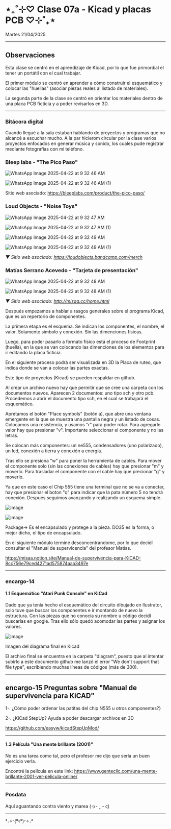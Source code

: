 # ⋆₊˚⊹♡ Clase 07a - Kicad y placas PCB ♡⊹˚₊⋆

Martes 21/04/2025

***

## Observaciones

Esta clase se centró en el aprendizaje de Kicad, por lo que fue primordial el tener un portátil con el cual trabajar.

El primer módulo se centró en aprender a cómo construir el esquemático y colocar las "huellas" (asociar piezas reales al listado de materiales).

La segunda parte de la clase se centró en orientar los materiales dentro de una placa PCB ficticia y a poder revisarlos en 3D.

***

### Bitácora digital

Cuando llegué a la sala estaban hablando de proyectos y programas que no alcancé a escuchar mucho. A la par hicierom circular por la clase varios proyectos enfocados en generar música y sonido, los cuales pude registrar mediante fotografías con mi teléfono.

### Bleep labs - "The Pico Paso"

![WhatsApp Image 2025-04-22 at 9 32 46 AM](https://github.com/user-attachments/assets/3b5edad9-1c76-4d5f-a6fe-d986e128c815)

![WhatsApp Image 2025-04-22 at 9 32 46 AM (1)](https://github.com/user-attachments/assets/6740cae8-6caf-4e10-816a-b072130bb96a)

Sitio web asociado: <https://bleeplabs.com/product/the-pico-paso/>

### Loud Objects - "Noise Toys"

![WhatsApp Image 2025-04-22 at 9 32 47 AM](https://github.com/user-attachments/assets/ed01f290-bd0a-4aa0-aa67-b771a06f4842)

![WhatsApp Image 2025-04-22 at 9 32 47 AM (1)](https://github.com/user-attachments/assets/0a0ae4f6-4e2b-4f81-9c20-5d57fc69e416)

![WhatsApp Image 2025-04-22 at 9 32 49 AM](https://github.com/user-attachments/assets/b0d29e64-3aee-4258-b791-250bd2e9760b)

![WhatsApp Image 2025-04-22 at 9 32 49 AM (1)](https://github.com/user-attachments/assets/9c2cca9e-2406-4ab5-9a65-aa09307756c0)

_▼ Sitio web asociado: <https://loudobjects.bandcamp.com/merch>_

### Matías Serrano Acevedo - "Tarjeta de presentación"

![WhatsApp Image 2025-04-22 at 9 32 48 AM](https://github.com/user-attachments/assets/e7eeb9a0-9add-4826-b6cf-022a932e0a20)

![WhatsApp Image 2025-04-22 at 9 32 48 AM (1)](https://github.com/user-attachments/assets/1ac94898-b72a-4ec2-aab6-6ebe95be71d8)

_▼ Sitio web asociado: <http://misaa.cc/home.html>_

Después empezamos a hablar a rasgos generales sobre el programa Kicad, que es un repertorio de componentes.

La primera etapa es el esquema. Se indican los componentes, el nombre, el valor. Solamente simbolo y conexión. Sin las dimenciones físicas.

Luego, para poder pasarlo a formato físico está el proceso de Footprint (huella), en la que se van colocando las dimenciones de los elementos para ir editando la placa ficticia.

En el siguiente proceso podrá ser visualizada en 3D la Placa de ruteo, que indica donde se van a colocar las partes exactas.

Este tipo de proyectos (Kicad) se pueden respaldar en github.

Al crear un archivo nuevo hay que permitir que se cree una carpeta con los documentos nuevos.
Aparecen 2 documentos: uno tipo sch y otro pcb. Procedemos a abrir el documento tipo sch, en el cual se trabajará el esquemático.

Apretamos el botón "Place symbols" (botón a), que abre una ventana emergente en la que se muestra una pantalla negra y un listado de cosas. Colocamos una resistencia, y usamos "r" para poder rotar. Para agregarle valor hay que presionar "v". Importante seleccionar el componente y no las letras.

Se colocan más componentes: un ne555, condensadores (uno polarizado), un led, conexión a tierra y conexión a energía.

Tras ello se presiona "w" para poner la herramienta de cables. Para mover el componente solo (sin las conexiones de cables) hay que presionar "m" y moverlo. Para trasladar el componente con el cable hay que precionar "g" y moverlo.

Ya que en este caso el Chip 555 tiene una terminal que no se va a conectar, hay que presionar el boton "q" para indicar que la pata número 5 no tendrá conexión. Después seguimos avanzando y realizando un esquema simple.

![image](https://github.com/user-attachments/assets/f4f262c6-3bb1-4873-951d-807e0c5dda59)

![image](https://github.com/user-attachments/assets/5c025e70-b67c-4716-b859-4b0b59735c3a)

Package-> Es el encapsulado y protege a la pieza. DO35 es la forma, o mejor dicho, el tipo de encapsulado.

En el siguiente módulo terminé desconcentrandome, por lo que decidí consultar el "Manual de supervicencia" del profesor Matías.

<https://misaa.notion.site/Manual-de-supervivencia-para-KiCAD-8cc756e79ced4271ad575874aaa3497e>

***

### encargo-14

#### 1.1 Esquemático "Atari Punk Console" en KiCad

Dado que ya tenía hecho el esquemático del circuito dibujado en Ilustrator, solo tuve que buscar los componentes e ir montando de nuevo la estructura. Con las piezas que no conocía su nombre u código decidí buscarlas en google. Tras ello sólo quedó acomodar las partes y asignar los valores.

![image](https://github.com/user-attachments/assets/a4d9139a-9d36-4ed3-a2d9-b81be012ac17)

Imagen del diagrama final en Kicad

El archivo final se encuentra en la carpeta "diagram", puesto que al intentar subirlo a este documento github me lanzó el error "We don't support that file type", escribiendo muchas líneas de códigos (más de 300).

***

## encargo-15 Preguntas sobre "Manual de supervivencia para KiCAD"

1-. ¿Cómo poder ordenar las patitas del chip N555 u otros componentes?}

2-. ¿KiCad StepUp? Ayuda a poder descargar archivos en 3D

<https://github.com/easyw/kicadStepUpMod/>

***

#### 1.3 Película "Una mente brillante (2001)"

No es una tarea como tal, pero el profesor me dijo que sería un buen ejercicio verla.

Encontré la película en este link: <https://www.genteclic.com/una-mente-brillante-2001-ver-pelicula-online/>

***

### Posdata

Aquí aguantando contra viento y marea (っ- ‸ - ς)

***

°˖✧◝(⁰▿⁰)◜✧˖°
